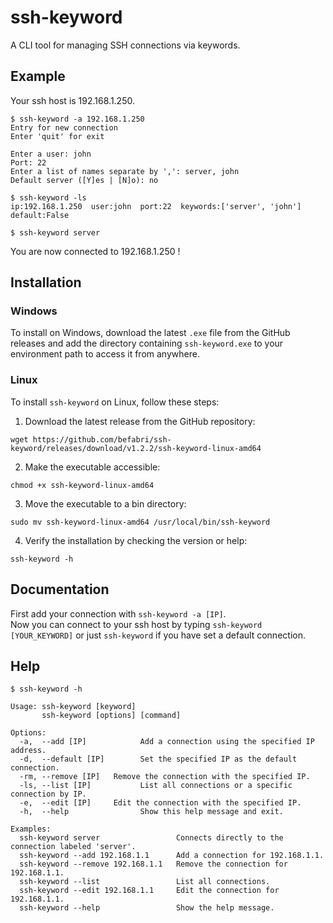 # ssh-keyword

A CLI tool for managing SSH connections via keywords.

## Example

Your ssh host is 192.168.1.250.

```
$ ssh-keyword -a 192.168.1.250
Entry for new connection
Enter 'quit' for exit

Enter a user: john
Port: 22
Enter a list of names separate by ',': server, john
Default server ([Y]es | [N]o): no

$ ssh-keyword -ls
ip:192.168.1.250  user:john  port:22  keywords:['server', 'john']  default:False

$ ssh-keyword server
```

You are now connected to 192.168.1.250 !

## Installation

### Windows

To install on Windows, download the latest `.exe` file from the GitHub releases and add the directory containing `ssh-keyword.exe` to your environment path to access it from anywhere.

### Linux

To install `ssh-keyword` on Linux, follow these steps:

1. Download the latest release from the GitHub repository:
```
wget https://github.com/befabri/ssh-keyword/releases/download/v1.2.2/ssh-keyword-linux-amd64
```
2. Make the executable accessible:
```
chmod +x ssh-keyword-linux-amd64
```
3. Move the executable to a bin directory:
```
sudo mv ssh-keyword-linux-amd64 /usr/local/bin/ssh-keyword
```
4. Verify the installation by checking the version or help:
```
ssh-keyword -h
```

## Documentation

First add your connection with `ssh-keyword -a [IP]`.\
Now you can connect to your ssh host by typing `ssh-keyword [YOUR_KEYWORD]` or just `ssh-keyword` if you have set a default connection.

## Help

```
$ ssh-keyword -h

Usage: ssh-keyword [keyword]
       ssh-keyword [options] [command]

Options:
  -a,  --add [IP]            Add a connection using the specified IP address.
  -d,  --default [IP]        Set the specified IP as the default connection.
  -rm, --remove [IP]   Remove the connection with the specified IP.
  -ls, --list [IP]           List all connections or a specific connection by IP.
  -e,  --edit [IP]     Edit the connection with the specified IP.
  -h,  --help                Show this help message and exit.

Examples:
  ssh-keyword server                 Connects directly to the connection labeled 'server'.
  ssh-keyword --add 192.168.1.1      Add a connection for 192.168.1.1.
  ssh-keyword --remove 192.168.1.1   Remove the connection for 192.168.1.1.
  ssh-keyword --list                 List all connections.
  ssh-keyword --edit 192.168.1.1     Edit the connection for 192.168.1.1.
  ssh-keyword --help                 Show the help message.
```
